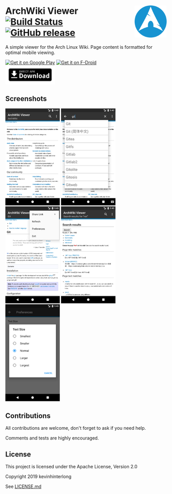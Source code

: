 ArchWiki Viewer <img src="app/src/main/play/listings/en-US/graphics/icon/0.png" height="100px" align="right"/>
[![Build Status](https://api.travis-ci.org/kevinhinterlong/archwiki-viewer.svg?branch=master)](https://api.travis-ci.org/kevinhinterlong/archwiki-viewer) [![GitHub release](https://img.shields.io/github/release/kevinhinterlong/archwiki-viewer.svg)](https://github.com/kevinhinterlong/archwiki-viewer/releases)
===============
A simple viewer for the Arch Linux Wiki. Page content is formatted for optimal mobile viewing.

[<img src="https://play.google.com/intl/en_us/badges/images/generic/en_badge_web_generic.png" alt="Get it on Google Play" height="80">](https://play.google.com/store/apps/details?id=com.jtmcn.archwiki.viewer) [<img src="https://fdroid.gitlab.io/artwork/badge/get-it-on.png" alt="Get it on F-Droid" height="80"><br/>](https://f-droid.org/repository/browse/?fdid=com.jtmcn.archwiki.viewer) [<img src=".github/assets/direct-apk-download.png" alt="Direct apk download" height="60">](https://github.com/kevinhinterlong/SwishTicker/releases/latest)

## Screenshots

<img src="app/src/main/play/listings/en-US/graphics/phone-screenshots/0.png" width="170"/> <img src="app/src/main/play/listings/en-US/graphics/phone-screenshots/1.png" width="170"/> <img src="app/src/main/play/listings/en-US/graphics/phone-screenshots/2.png" width="170"/> <img src="app/src/main/play/listings/en-US/graphics/phone-screenshots/3.png" width="170"/> <img src="app/src/main/play/listings/en-US/graphics/phone-screenshots/4.png" width="170"/>

## Contributions
All contributions are welcome, don't forget to ask if you need help.

Comments and tests are highly encouraged.

## License
This project is licensed under the Apache License, Version 2.0

Copyright 2019 kevinhinterlong

See [LICENSE.md](LICENSE.md)

